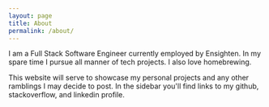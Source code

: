 ```yaml
---
layout: page
title: About
permalink: /about/
---
```


I am a Full Stack Software Engineer currently employed by Ensighten. In my spare time I pursue all manner of tech projects. I also love homebrewing.

This website will serve to showcase my personal projects and any other ramblings I may decide to post. In the sidebar you'll find links to my github, stackoverflow, and linkedin profile.
